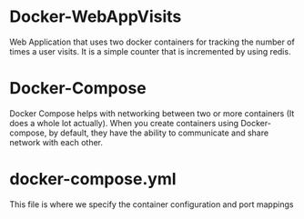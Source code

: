 # Docker-WebAppVisits
Web Application that uses two docker containers for tracking the number of times a user visits. It is a simple counter that is incremented by using redis.

# Docker-Compose
Docker Compose helps with networking between two or more containers (It does a whole lot actually). When you create containers using Docker-compose, by default, they have the ability to communicate and share network with each other.

# docker-compose.yml
This file is where we specify the container configuration and port mappings
